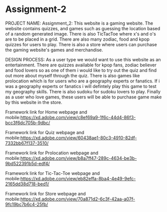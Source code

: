 # Assignment-2

PROJECT NAME:
Assignment_2:
This website is a gaming website. The website contains quizzes, and games such as guessing the location based of a random generated image. There is also TicTacToe where x's and o's are to be placed in a grid. There are also many zodiac, food and kpop quizzes for users to play. There is also a store where users can purchase the gaming website's games and merchandise.

DESIGN PROCESS:
As a user type we would want to use this website as an entertainment. There are quizzes available for kpop fans, zodiac believer and food lovers so as one of them i would like to try out the quiz and find out more about myself through the quiz. There is also games like prolocation which is for users who are a geography experts or fanatics. If i was a geography experts or fanatics i will defintely play this game to test my geography skills. There is also sudoku for sudoku lovers to play. Finally as a user who love games, these users will be able to purchase game make by this website in the store.

Framework link for Home webpage and mobile:https://xd.adobe.com/view/c8ef69a9-1f6c-44d4-86f3-bcc3f6dc705b-9dbc/

Framework link for Quiz webpage and mobile:https://xd.adobe.com/view/60438ae1-80c3-4910-82df-7332bb67f137-3510/

Framework link for Prolocation webpage and mobile:https://xd.adobe.com/view/b8a7ff47-289c-4634-be3b-9bd522391b5d-edf4/

Framework link for Tic-Tac-Toe webpage and mobile:https://xd.adobe.com/view/eb82effa-8ba4-4e49-9efc-2165dd38d718-bed1/

Framework link for Store webpage and mobile:https://xd.adobe.com/view/70a871d2-6c3f-42aa-a07f-9fc19bc7b6c4-25fb/
